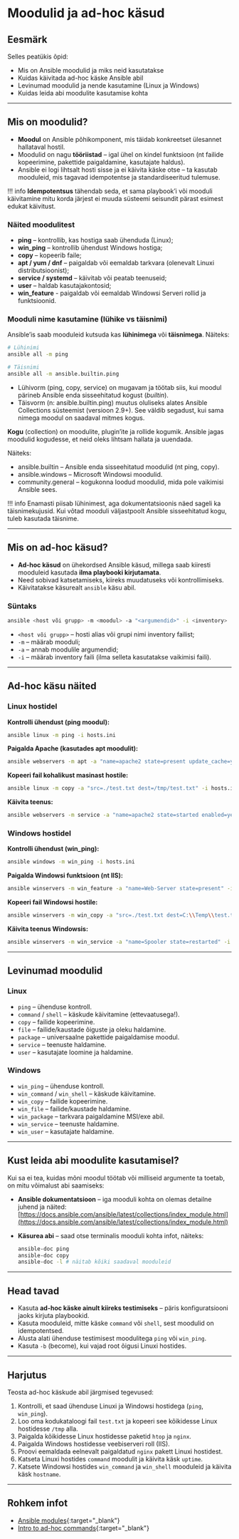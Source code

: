 
# Moodulid ja ad-hoc käsud

## Eesmärk

Selles peatükis õpid:

- Mis on Ansible moodulid ja miks neid kasutatakse  
- Kuidas käivitada ad-hoc käske Ansible abil  
- Levinumad moodulid ja nende kasutamine (Linux ja Windows)  
- Kuidas leida abi moodulite kasutamise kohta

---

## Mis on moodulid?

- **Moodul** on Ansible põhikomponent, mis täidab konkreetset ülesannet hallataval hostil.  
- Moodulid on nagu **tööriistad** – igal ühel on kindel funktsioon (nt failide kopeerimine, pakettide paigaldamine, kasutajate haldus).  
- Ansible ei logi lihtsalt hosti sisse ja ei käivita käske otse – ta kasutab mooduleid, mis tagavad idempotentse ja standardiseeritud tulemuse.  

!!! info
    **Idempotentsus** tähendab seda, et sama playbook’i või mooduli käivitamine mitu korda järjest ei muuda süsteemi seisundit pärast esimest edukat käivitust.

### Näited moodulitest
- **ping** – kontrollib, kas hostiga saab ühenduda (Linux);  
- **win_ping** – kontrollib ühendust Windows hostiga;  
- **copy** – kopeerib faile;  
- **apt / yum / dnf** – paigaldab või eemaldab tarkvara (olenevalt Linuxi distributsioonist);  
- **service / systemd** – käivitab või peatab teenuseid;  
- **user** – haldab kasutajakontosid;
- **win_feature** - paigaldab või eemaldab Windowsi Serveri rollid ja funktsioonid. 

### Mooduli nime kasutamine (lühike vs täisnimi)

Ansible’is saab mooduleid kutsuda kas **lühinimega** või **täisnimega**. Näiteks:

```bash
# Lühinimi
ansible all -m ping

# Täisnimi
ansible all -m ansible.builtin.ping
```

- Lühivorm (ping, copy, service) on mugavam ja töötab siis, kui moodul pärineb Ansible enda sisseehitatud kogust (*builtin*).
- Täisvorm (n: ansible.builtin.ping) muutus oluliseks alates Ansible Collections süsteemist (versioon 2.9+). See väldib segadust, kui sama nimega moodul on saadaval mitmes kogus.

**Kogu** (collection) on moodulite, plugin’ite ja rollide kogumik.
Ansible jagas moodulid kogudesse, et neid oleks lihtsam hallata ja uuendada.

Näiteks:

- ansible.builtin – Ansible enda sisseehitatud moodulid (nt ping, copy).
- ansible.windows – Microsoft Windowsi moodulid.
- community.general – kogukonna loodud moodulid, mida pole vaikimisi Ansible sees.

!!! info
    Enamasti piisab lühinimest, aga dokumentatsioonis näed sageli ka täisnimekujusid. Kui võtad mooduli väljastpoolt Ansible sisseehitatud kogu, tuleb kasutada täisnime.

---

## Mis on ad-hoc käsud?

- **Ad-hoc käsud** on ühekordsed Ansible käsud, millega saab kiiresti mooduleid kasutada **ilma playbooki kirjutamata**.  
- Need sobivad katsetamiseks, kiireks muudatuseks või kontrollimiseks.  
- Käivitatakse käsurealt `ansible` käsu abil.  

### Süntaks

```bash
ansible <host või grupp> -m <moodul> -a "<argumendid>" -i <inventory>
```

- `<host või grupp>` – hosti alias või grupi nimi inventory failist;  
- `-m` – määrab mooduli;  
- `-a` – annab moodulile argumendid;  
- `-i` – määrab inventory faili (ilma selleta kasutatakse vaikimisi faili).  

---

## Ad-hoc käsu näited

### Linux hostidel

**Kontrolli ühendust (ping moodul):**
```bash
ansible linux -m ping -i hosts.ini
```

**Paigalda Apache (kasutades apt moodulit):**
```bash
ansible webservers -m apt -a "name=apache2 state=present update_cache=yes" -b -i hosts.ini
```

**Kopeeri fail kohalikust masinast hostile:**
```bash
ansible linux -m copy -a "src=./test.txt dest=/tmp/test.txt" -i hosts.ini
```

**Käivita teenus:**
```bash
ansible webservers -m service -a "name=apache2 state=started enabled=yes" -b -i hosts.ini
```

### Windows hostidel

**Kontrolli ühendust (win_ping):**
```bash
ansible windows -m win_ping -i hosts.ini
```

**Paigalda Windowsi funktsioon (nt IIS):**
```bash
ansible winservers -m win_feature -a "name=Web-Server state=present" -i hosts.ini
```

**Kopeeri fail Windowsi hostile:**
```bash
ansible winservers -m win_copy -a "src=./test.txt dest=C:\\Temp\\test.txt" -i hosts.ini
```

**Käivita teenus Windowsis:**
```bash
ansible winservers -m win_service -a "name=Spooler state=restarted" -i hosts.ini
```

---

## Levinumad moodulid

### Linux
- `ping` – ühenduse kontroll.  
- `command` / `shell` – käskude käivitamine (ettevaatusega!).  
- `copy` – failide kopeerimine.  
- `file` – failide/kaustade õiguste ja oleku haldamine.  
- `package` – universaalne pakettide paigaldamise moodul.  
- `service` – teenuste haldamine.  
- `user` – kasutajate loomine ja haldamine.  

### Windows
- `win_ping` – ühenduse kontroll.  
- `win_command` / `win_shell` – käskude käivitamine.  
- `win_copy` – failide kopeerimine.  
- `win_file` – failide/kaustade haldamine.  
- `win_package` – tarkvara paigaldamine MSI/exe abil.  
- `win_service` – teenuste haldamine.  
- `win_user` – kasutajate haldamine.  

---
## Kust leida abi moodulite kasutamisel?

Kui sa ei tea, kuidas mõni moodul töötab või milliseid argumente ta toetab, on mitu võimalust abi saamiseks:

- **Ansible dokumentatsioon** – iga mooduli kohta on olemas detailne juhend ja näited:  
  [https://docs.ansible.com/ansible/latest/collections/index_module.html](https://docs.ansible.com/ansible/latest/collections/index_module.html)

- **Käsurea abi** – saad otse terminalis mooduli kohta infot, näiteks: 
  ```bash
  ansible-doc ping
  ansible-doc copy
  ansible-doc -l # näitab kõiki saadaval mooduleid
  ```

---

## Head tavad

- Kasuta **ad-hoc käske ainult kiireks testimiseks** – päris konfiguratsiooni jaoks kirjuta playbookid.  
- Kasuta mooduleid, mitte käske `command` või `shell`, sest moodulid on idempotentsed.  
- Alusta alati ühenduse testimisest moodulitega `ping` või `win_ping`.  
- Kasuta `-b` (become), kui vajad root õigusi Linuxi hostides.  

---

## Harjutus

Teosta ad-hoc käskude abil järgmised tegevused:

1. Kontrolli, et saad ühenduse Linuxi ja Windowsi hostidega (`ping`, `win_ping`).  
2. Loo oma kodukataloogi fail `test.txt` ja kopeeri see kõikidesse Linux hostidesse `/tmp` alla.  
3. Paigalda kõikidesse Linux hostidesse paketid `htop` ja `nginx`.  
4. Paigalda Windows hostidesse veebiserveri roll (IIS).
5. Proovi eemaldada eelnevalt paigaldatud `nginx` pakett Linuxi hostidest.  
6. Katseta Linuxi hostides `command` moodulit ja käivita käsk `uptime`.
7. Katsete Windowsi hostides `win_command` ja `win_shell` mooduleid ja käivita käsk `hostname`.

---

## Rohkem infot

- [Ansible modules](https://docs.ansible.com/ansible/latest/collections/index_module.html){:target="_blank"}   
- [Intro to ad-hoc commands](https://docs.ansible.com/ansible/latest/cli/ansible.html){:target="_blank"}   
